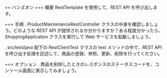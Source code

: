 == ハンズオン
=== 概要
RestTemplate を使用して、REST API を呼び出します。

=== 手順
. ProductMaintenanceRestController クラスの中身を確認しましょう。どのような REST API が提供されるか分かりますか？ある程度分かったら、ShoppingApplication クラスを実行して Web サービスを起動しましょう。

. src/test/java 配下の RestClientTest クラスの test メソッドの中で、REST API を呼び出す処理を記述して、商品の登録、参照、更新、削除を行ってください。

=== オプション
. 商品を削除したときのレスポンスのステータスコードを、コンソール画面に表示してみましょう。
